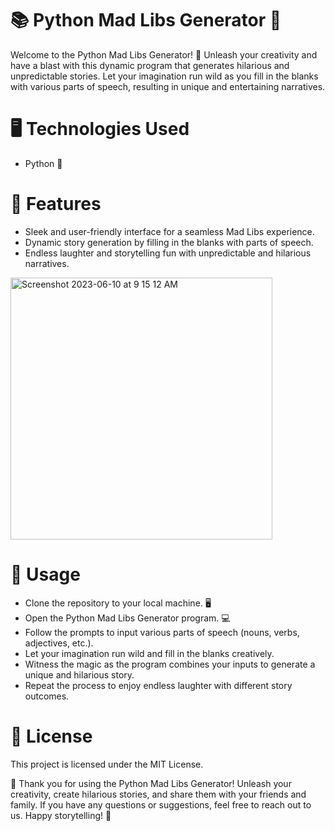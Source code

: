 # 📚 Python Mad Libs Generator 🐍
Welcome to the Python Mad Libs Generator! 🎉 Unleash your creativity and have a blast with this dynamic program that generates hilarious and unpredictable stories. Let your imagination run wild as you fill in the blanks with various parts of speech, resulting in unique and entertaining narratives.

# 🖥️ Technologies Used
- Python 🐍

# 🚀 Features
- Sleek and user-friendly interface for a seamless Mad Libs experience.
- Dynamic story generation by filling in the blanks with parts of speech.
- Endless laughter and storytelling fun with unpredictable and hilarious narratives.

<img width="419" alt="Screenshot 2023-06-10 at 9 15 12 AM" src="https://github.com/han-dann/python-mad-libs-generator/assets/98670479/b726efaf-5475-4616-ad63-14b769790d9a">

# 🌟 Usage
- Clone the repository to your local machine. 🖥️
- Open the Python Mad Libs Generator program. 💻
- Follow the prompts to input various parts of speech (nouns, verbs, adjectives, etc.).
- Let your imagination run wild and fill in the blanks creatively.
- Witness the magic as the program combines your inputs to generate a unique and hilarious story.
- Repeat the process to enjoy endless laughter with different story outcomes.

# 📝 License
This project is licensed under the MIT License.

🌟 Thank you for using the Python Mad Libs Generator! Unleash your creativity, create hilarious stories, and share them with your friends and family. If you have any questions or suggestions, feel free to reach out to us. Happy storytelling! 🚀




